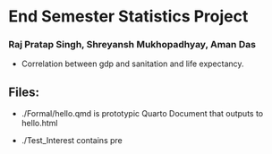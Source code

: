 # End Semester Statistics Project

### Raj Pratap Singh, Shreyansh Mukhopadhyay, Aman Das

- Correlation between gdp and sanitation and life expectancy.

## Files: 

- ./Formal/hello.qmd is prototypic Quarto Document that outputs to hello.html

- ./Test_Interest contains pre 

